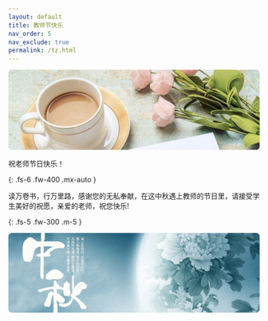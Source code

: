 ```yaml
---
layout: default
title: 教师节快乐
nav_order: 5
nav_exclude: true
permalink: /tz.html
---
```


![教师节题图](./images/teacher_h.png)

<p>祝<span id="tname"></span>老师节日快乐！</p>
{: .fs-6 .fw-400 .mx-auto }

<p>读万卷书，行万里路，感谢您的无私奉献，在这中秋遇上教师的节日里，请接受学生美好的祝愿，亲爱的老师，祝您快乐!</p>
{: .fs-5 .fw-300 .m-5 }

![教师节图脚](./images/teacher_f.png)
<script>
function GetQueryString(name) {
var reg = new RegExp("(^|&)" + name + "=([^&]*)(&|$)","i");
var r = window.location.search.substr(1).match(reg);
if (r!=null) return (r[2]); return "未定义";
}
document.getElementById("tname").innerHTML = decodeURIComponent(GetQueryString("t"));
</script>
